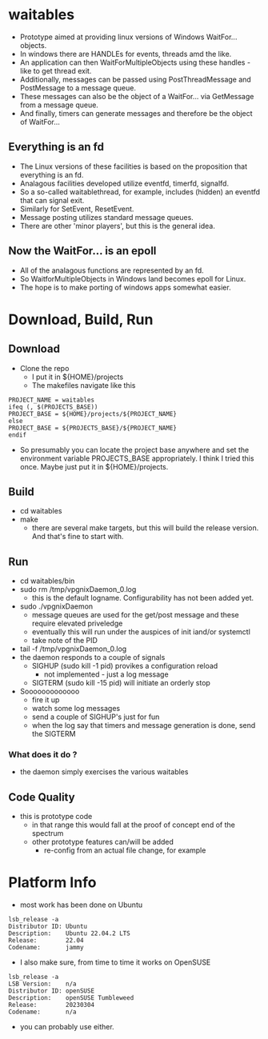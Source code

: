 # waitables
- Prototype aimed at providing linux versions of Windows WaitFor... objects.
- In windows there are HANDLEs for events, threads amd the like.
- An application can then WaitForMultipleObjects using these handles - like to get thread exit.
- Additionally, messages can be passed using PostThreadMessage and PostMessage to a message queue.
- These messages can also be the object of a WaitFor... via GetMessage from a message queue.
- And finally, timers can generate messages and therefore be the object of WaitFor...
## Everything is an fd
- The Linux versions of these facilities is based on the proposition that everything is an fd.
- Analagous facilities developed utilize eventfd, timerfd, signalfd.
- So a so-called waitablethread, for example, includes (hidden) an eventfd that can signal exit.
- Similarly for SetEvent, ResetEvent.
- Message posting utilizes standard message queues.
- There are other 'minor players', but this is the general idea.
## Now the WaitFor... is an epoll
- All of the analagous functions are represented by an fd.
- So WaitforMultipleObjects in Windows land becomes epoll for Linux.
- The hope is to make porting of windows apps somewhat easier.
# Download, Build, Run
## Download
- Clone the repo
  - I put it in ${HOME}/projects
  - The makefiles navigate like this
```
PROJECT_NAME = waitables
ifeq (, $(PROJECTS_BASE))
PROJECT_BASE = ${HOME}/projects/${PROJECT_NAME}
else
PROJECT_BASE = ${PROJECTS_BASE}/${PROJECT_NAME}
endif
```
  - So presumably you can locate the project base anywhere and set the environment variable PROJECTS_BASE appropriately. I think I tried this once. Maybe just put it in ${HOME}/projects.
## Build
- cd waitables
- make
  - there are several make targets, but this will build the release version. And that's fine to start with.
## Run
- cd waitables/bin
- sudo rm /tmp/vpgnixDaemon_0.log
  - this is the default logname. Configurability has not been added yet.
- sudo ./vpgnixDaemon
  - message queues are used for the get/post message and these require elevated priveledge
  - eventually this will run under the auspices of init iand/or systemctl
  - take note of the PID
- tail -f /tmp/vpgnixDaemon_0.log
- the daemon responds to a couple of signals
  - SIGHUP (sudo kill -1 pid) provikes a configuration reload
    - not implemented - just a log message
  - SIGTERM (sudo kill -15 pid) will initiate an orderly stop
- Sooooooooooooo
  - fire it up
  - watch some log messages
  - send a couple of SIGHUP's just for fun
  - when the log say that timers and message generation is done, send the SIGTERM
### What does it do ?
- the daemon simply exercises the various waitables
## Code Quality
- this is prototype code
  - in that range this would fall at the proof of concept end of the spectrum
  - other prototype features can/will be added
    - re-config from an actual file change, for example
# Platform Info
- most work has been done on Ubuntu
```
lsb_release -a
Distributor ID: Ubuntu
Description:    Ubuntu 22.04.2 LTS
Release:        22.04
Codename:       jammy
```
- I also make sure, from time to time it works on OpenSUSE
```
lsb_release -a
LSB Version:    n/a
Distributor ID: openSUSE
Description:    openSUSE Tumbleweed
Release:        20230304
Codename:       n/a
```
- you can probably use either.
